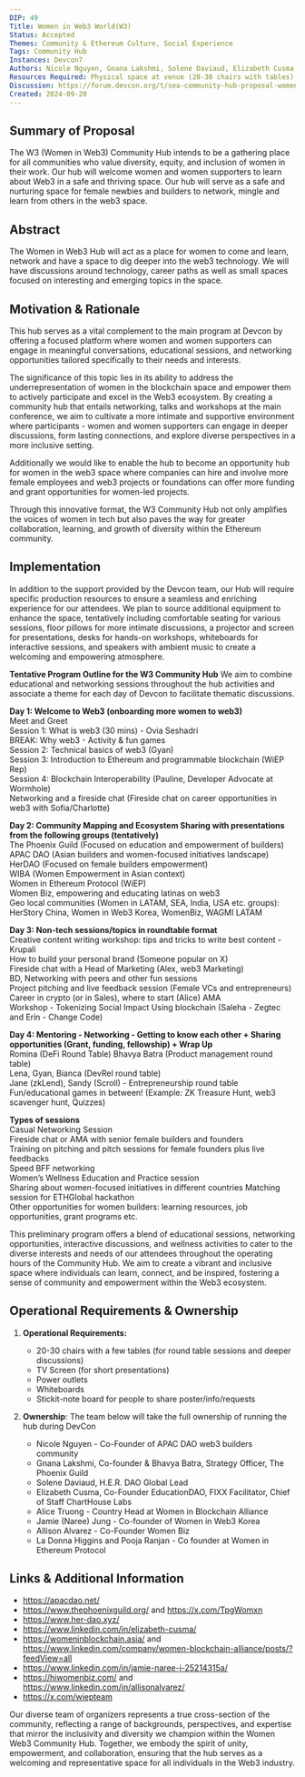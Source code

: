 ```yaml
---
DIP: 49
Title: Women in Web3 World(W3)
Status: Accepted
Themes: Community & Ethereum Culture, Social Experience
Tags: Community Hub
Instances: Devcon7 
Authors: Nicole Nguyen, Gnana Lakshmi, Solene Daviaud, Elizabeth Cusma, Alice Truong, Jamie (Naree) Jung, Allison Alvarez, La Donna Higgins and Pooja Ranjan
Resources Required: Physical space at venue (20-30 chairs with tables),Power outlets, Whiteboards,TV-Screen
Discussion: https://forum.devcon.org/t/sea-community-hub-proposal-women-in-web3-world-w3/3781
Created: 2024-09-20
---
```


## Summary of Proposal
The W3 (Women in Web3) Community Hub intends to be a gathering place for all communities who value diversity, equity, and inclusion of women in their work. Our hub will welcome women and women supporters to learn about Web3 in a safe and thriving space. Our hub will serve as a safe and nurturing space for female newbies and builders to network, mingle and learn from others in the web3 space.

## Abstract
The Women in Web3 Hub will act as a place for women to come and learn, network and have a space to dig deeper into the web3 technology. We will have discussions around technology, career paths as well as small spaces focused on interesting and emerging topics in the space. 

## Motivation & Rationale
This hub serves as a vital complement to the main program at Devcon by offering a focused platform where women and women supporters can engage in meaningful conversations, educational sessions, and networking opportunities tailored specifically to their needs and interests.       

The significance of this topic lies in its ability to address the underrepresentation of women in the blockchain space and empower them to actively participate and excel in the Web3 ecosystem. By creating a community hub that entails networking, talks and workshops at the main conference, we aim to cultivate a more intimate and supportive environment where participants - women and women supporters can engage in deeper discussions, form lasting connections, and explore diverse perspectives in a more inclusive setting. 
   
Additionally we would like to enable the hub to become an opportunity hub for women in the web3 space where companies can hire and involve more female employees and web3 projects or foundations can offer more funding and grant opportunities for women-led projects.        

Through this innovative format, the W3 Community Hub not only amplifies the voices of women in tech but also paves the way for greater collaboration, learning, and growth of diversity within the Ethereum community.

## Implementation
In addition to the support provided by the Devcon team, our Hub will require specific production resources to ensure a seamless and enriching experience for our attendees. We plan to source additional equipment to enhance the space, tentatively including comfortable seating for various sessions, floor pillows for more intimate discussions, a projector and screen for presentations, desks for hands-on workshops, whiteboards for interactive sessions, and speakers with ambient music to create a welcoming and empowering atmosphere.

**Tentative Program Outline for the W3 Community Hub**
We aim to combine educational and networking sessions throughout the hub activities and associate a theme for each day of Devcon to facilitate thematic discussions.  

**Day 1: Welcome to Web3 (onboarding more women to web3)**   
Meet and Greet  
Session 1: What is web3 (30 mins) - Ovia Seshadri  
BREAK: Why web3 - Activity & fun games  
Session 2: Technical basics of web3 (Gyan)  
Session 3: Introduction to Ethereum and programmable blockchain (WiEP Rep)    
Session 4: Blockchain Interoperability (Pauline, Developer Advocate at Wormhole)  
Networking and a fireside chat (Fireside chat on career opportunities in web3 with Sofia/Charlotte)   

**Day 2: Community Mapping and Ecosystem Sharing with presentations from the following groups (tentatively)**  
The Phoenix Guild (Focused on education and empowerment of builders)   
APAC DAO (Asian builders and women-focused initiatives landscape)  
HerDAO (Focused on female builders empowerment)  
WIBA (Women Empowerment in Asian context)  
Women in Ethereum Protocol (WiEP)  
Women Biz, empowering and educating latinas on web3   
Geo local communities (Women in LATAM, SEA, India, USA etc. groups): HerStory China, Women in Web3 Korea, WomenBiz, WAGMI LATAM  

**Day 3: Non-tech sessions/topics in roundtable format**     
Creative content writing workshop: tips and tricks to write best content - Krupali  
How to build your personal brand (Someone popular on X)  
Fireside chat with a Head of Marketing (Alex, web3 Marketing)  
BD, Networking with peers and other fun sessions  
Project pitching and live feedback session (Female VCs and entrepreneurs)  
Career in crypto (or in Sales), where to start (Alice) AMA    
Workshop - Tokenizing Social Impact Using blockchain (Saleha - Zegtec and Erin - Change Code)    

**Day 4: Mentoring - Networking - Getting to know each other + Sharing opportunities (Grant, funding, fellowship) + Wrap Up**   
Romina (DeFi Round Table)
Bhavya Batra (Product management round table)    
Lena, Gyan, Bianca (DevRel round table)     
Jane (zkLend), Sandy (Scroll) - Entrepreneurship round table     
Fun/educational games in between! (Example: ZK Treasure Hunt, web3 scavenger hunt, Quizzes)     

**Types of sessions**    
Casual Networking Session     
Fireside chat or AMA with senior female builders and founders     
Training on pitching and pitch sessions for female founders plus live feedbacks     
Speed BFF networking      
Women’s Wellness Education and Practice session      
Sharing about women-focused initiatives in different countries
Matching session for ETHGlobal hackathon      
Other opportunities for women builders: learning resources, job opportunities, grant programs etc.    

This preliminary program offers a blend of educational sessions, networking opportunities, interactive discussions, and wellness activities to cater to the diverse interests and needs of our attendees throughout the operating hours of the Community Hub. We aim to create a vibrant and inclusive space where individuals can learn, connect, and be inspired, fostering a sense of community and empowerment within the Web3 ecosystem.


## Operational Requirements & Ownership
1. **Operational Requirements:**
   - 20-30 chairs with a few tables (for round table sessions and deeper discussions)
   - TV Screen (for short presentations)     
   - Power outlets    
   - Whiteboards     
   - Stickit-note board for people to share poster/info/requests
   
3. **Ownership**: The team below will take the full ownership of running the hub during DevCon
   - Nicole Nguyen - Co-Founder of APAC DAO web3 builders community
   - Gnana Lakshmi, Co-founder & Bhavya Batra, Strategy Officer, The Phoenix Guild     
   - Solene Daviaud, H.E.R. DAO Global Lead
   - Elizabeth Cusma, Co-Founder EducationDAO, FIXX Facilitator, Chief of Staff ChartHouse Labs
   - Alice Truong - Country Head at Women in Blockchain Alliance
   - Jamie (Naree) Jung - Co-founder of Women in Web3 Korea
   - Allison Alvarez - Co-Founder Women Biz
   - La Donna Higgins and Pooja Ranjan - Co founder at Women in Ethereum Protocol
   
## Links & Additional Information
- https://apacdao.net/
- https://www.thephoenixguild.org/ and https://x.com/TpgWomxn
- https://www.her-dao.xyz/
- https://www.linkedin.com/in/elizabeth-cusma/
- https://womeninblockchain.asia/ and https://www.linkedin.com/company/women-blockchain-alliance/posts/?feedView=all
- https://www.linkedin.com/in/jamie-naree-j-25214315a/
- https://hiwomenbiz.com/ and https://www.linkedin.com/in/allisonalvarez/
- https://x.com/wiepteam
  
Our diverse team of organizers represents a true cross-section of the community, reflecting a range of backgrounds, perspectives, and expertise that mirror the inclusivity and diversity we champion within the Women Web3 Community Hub. Together, we embody the spirit of unity, empowerment, and collaboration, ensuring that the hub serves as a welcoming and representative space for all individuals in the Web3 industry.

